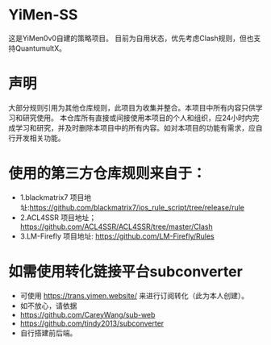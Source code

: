 # YiMen-SS
  这是YiMen0v0自建的策略项目。
  目前为自用状态，优先考虑Clash规则，但也支持QuantumultX。
  
# 声明 
大部分规则引用为其他仓库规则，此项目为收集并整合。本项目中所有内容只供学习和研究使用。
本仓库所有直接或间接使用本项目的个人和组织，应24小时内完成学习和研究，并及时删除本项目中的所有内容。如对本项目的功能有需求，应自行开发相关功能。

# 使用的第三方仓库规则来自于：
* 1.blackmatrix7 项目地址:https://github.com/blackmatrix7/ios_rule_script/tree/release/rule
* 2.ACL4SSR 项目地址；https://github.com/ACL4SSR/ACL4SSR/tree/master/Clash
* 3.LM-Firefly 项目地址: https://github.com/LM-Firefly/Rules

# 如需使用转化链接平台subconverter
* 可使用 https://trans.yimen.website/ 来进行订阅转化（此为本人创建）。
* 如不放心，请依据
* https://github.com/CareyWang/sub-web
* https://github.com/tindy2013/subconverter
* 自行搭建前后端。
